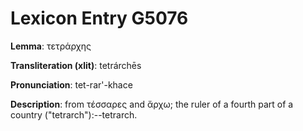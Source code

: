 # Lexicon Entry G5076

**Lemma**: τετράρχης

**Transliteration (xlit)**: tetrárchēs

**Pronunciation**: tet-rar'-khace

**Description**:
from τέσσαρες and ἄρχω; the ruler of a fourth part of a country ("tetrarch"):--tetrarch.
